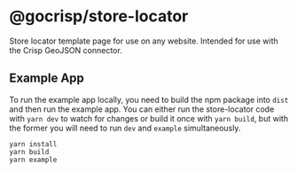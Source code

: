 # @gocrisp/store-locator

Store locator template page for use on any website. Intended for use with the Crisp GeoJSON connector.

## Example App

To run the example app locally, you need to build the npm package into `dist` and then run the example app. You can either run the store-locator code with `yarn dev` to watch for changes or build it once with `yarn build`, but with the former you will need to run `dev` and `example` simultaneously.

```
yarn install
yarn build
yarn example
```


